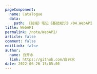 ```yaml
---
pageComponent: 
  name: Catalogue
  data: 
    path: 《前端》笔记《基础知识》/04.WebAPI
title: WebAPI
permalink: /note/WebAPI/
article: false
comment: false
editLink: false
author: 
  name: 白开水
  link: https://github.com/白开水
date: 2022-06-26 15:05:00
---
```

